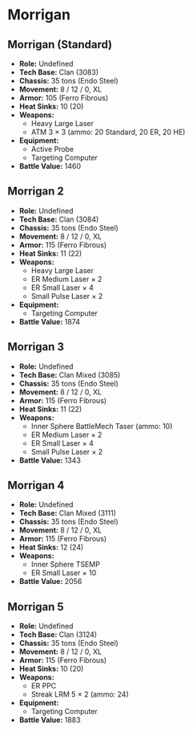 # Morrigan
## Morrigan (Standard)
- **Role:** Undefined
- **Tech Base:** Clan (3083)
- **Chassis:** 35 tons (Endo Steel)
- **Movement:** 8 / 12 / 0, XL
- **Armor:** 105 (Ferro Fibrous)
- **Heat Sinks:** 10 (20)
- **Weapons:**
  - Heavy Large Laser
  - ATM 3 × 3 (ammo: 20 Standard, 20 ER, 20 HE)
- **Equipment:**
  - Active Probe
  - Targeting Computer
- **Battle Value:** 1460

## Morrigan 2
- **Role:** Undefined
- **Tech Base:** Clan (3084)
- **Chassis:** 35 tons (Endo Steel)
- **Movement:** 8 / 12 / 0, XL
- **Armor:** 115 (Ferro Fibrous)
- **Heat Sinks:** 11 (22)
- **Weapons:**
  - Heavy Large Laser
  - ER Medium Laser × 2
  - ER Small Laser × 4
  - Small Pulse Laser × 2
- **Equipment:**
  - Targeting Computer
- **Battle Value:** 1874

## Morrigan 3
- **Role:** Undefined
- **Tech Base:** Clan Mixed (3085)
- **Chassis:** 35 tons (Endo Steel)
- **Movement:** 8 / 12 / 0, XL
- **Armor:** 115 (Ferro Fibrous)
- **Heat Sinks:** 11 (22)
- **Weapons:**
  - Inner Sphere BattleMech Taser (ammo: 10)
  - ER Medium Laser × 2
  - ER Small Laser × 4
  - Small Pulse Laser × 2
- **Battle Value:** 1343

## Morrigan 4
- **Role:** Undefined
- **Tech Base:** Clan Mixed (3111)
- **Chassis:** 35 tons (Endo Steel)
- **Movement:** 8 / 12 / 0, XL
- **Armor:** 115 (Ferro Fibrous)
- **Heat Sinks:** 12 (24)
- **Weapons:**
  - Inner Sphere TSEMP
  - ER Small Laser × 10
- **Battle Value:** 2056

## Morrigan 5
- **Role:** Undefined
- **Tech Base:** Clan (3124)
- **Chassis:** 35 tons (Endo Steel)
- **Movement:** 8 / 12 / 0, XL
- **Armor:** 115 (Ferro Fibrous)
- **Heat Sinks:** 10 (20)
- **Weapons:**
  - ER PPC
  - Streak LRM 5 × 2 (ammo: 24)
- **Equipment:**
  - Targeting Computer
- **Battle Value:** 1883

